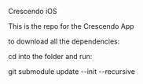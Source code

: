 Crescendo iOS

This is the repo for the Crescendo App

to download all the dependencies:

cd into the folder and run:

git submodule update --init --recursive
